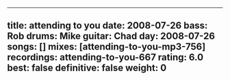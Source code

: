 
---
title: attending to you
date: 2008-07-26
bass:	Rob
drums:	Mike
guitar:	Chad
day: 2008-07-26
songs: []
mixes: [attending-to-you-mp3-756]
recordings: attending-to-you-667
rating: 6.0
best: false
definitive: false
weight: 0
---
